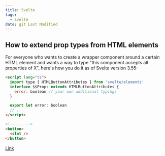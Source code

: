 ```yaml
---
title: Svelte
tags:
  - svelte
date: git Last Modified
---
```


## How to extend prop types from HTML elements

For everyone who wants to create a wrapper component around a certain HTML element and wants a way to type "this component accepts all properties of X", here's how you do it as of Svelte version 3.55:

```html
<script lang="ts">
  import type { HTMLButtonAttributes } from 'svelte/elements'
  interface $$Props extends HTMLButtonAttributes {
    error: boolean // your own additional typings
  }

  export let error: boolean
  // ...
</script>

<!-- ... -->
<button>
  <slot />
</button>
```

[Link](https://github.com/sveltejs/language-tools/issues/442#issuecomment-1359423782)
